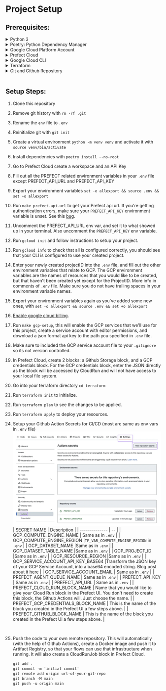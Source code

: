 # Project Setup

## Prerequisites:

<details>
<summary>Python 3</summary>

This project was tested with Python 3.11. Use a [Python version manager](https://realpython.com/intro-to-pyenv/) and a [virtual environment](https://realpython.com/python-virtual-environments-a-primer/) to install your dependencies.

</details>

<details>
<summary>Poetry: Python Dependency Manager</summary>

To install Poetry you can view the [installation instructions here](https://python-poetry.org/docs).

</details>

<details>
<summary>Google Cloud Platform Account</summary>

Sign up for a free test account [here](https://cloud.google.com/free/), and enable billing.

</details>

<details>
<summary>Prefect Cloud</summary>

Sign up for a free account [here](https://www.prefect.io).

</details>

<details>
<summary>Google Cloud CLI</summary>

Installation instruction for `gcloud` [here](https://cloud.google.com/sdk/docs/install-sdk).

</details>

<details>
<summary>Terraform</summary>

You can view the [installation instructions for Terraform here](https://developer.hashicorp.com/terraform/downloads?ajs_aid=f70c2019-1bdc-45f4-85aa-cdd585d465b4&product_intent=terraform)

</details>

<details>
<summary>Git and Github Repository</summary>

To install git, check out instructions [here](https://git-scm.com/book/en/v2/Getting-Started-Installing-Git).
Creation steps for a [remote github repository here](https://docs.github.com/en/get-started/quickstart/create-a-repo).

</details>

</br>

## Setup Steps:

1. Clone this repository
1. Remove git history with `rm -rf .git`
1. Rename the `env` file to `.env`
1. Reinitialize git with `git init`</br>
1. Create a virtual environment `python -m venv venv` and activate it with `source venv/bin/activate`
1. Install dependencies with `poetry install --no-root`
1. Go to Prefect Cloud create a workspace and an API Key
1. Fill out all the PREFECT related environment variables in your `.env` file except PREFECT_API_URL and PREFECT_API_KEY
1. Export your environment variables `set -o allexport && source .env && set +o allexport`
1. Run `make prefect-api-url` to get your Prefect api url. If you're getting authentication errors, make sure your `PREFECT_API_KEY` environment variable is unset. See this [bug](https://github.com/PrefectHQ/prefect/issues/7797).
1. Uncomment the PREFECT_API_URL env var, and set it to what showed up in your terminal. Also uncomment the `PREFECT_API_KEY` env variable.
1. Run `gcloud init` and follow instructions to setup your project. </br>
1. Run `gcloud info` to check that all is configured correctly, you should see that your CLI is configured to use your created project.
1. Enter your newly created projectID into the `.env` file, and fill out the other environment variables that relate to GCP. The GCP environment variables are the names of resources that you would like to be created, but that haven't been created yet except for the ProjectID. More info in comments of `.env` file. Make sure you do not have trailing spaces in your environment variable names.
1. Export your environment variables again as you've added some new ones, with `set -o allexport && source .env && set +o allexport`
1. [Enable google cloud billing](https://support.google.com/googleapi/answer/6158867?hl=en).
1. Run `make gcp-setup`, this will enable the GCP services that we'll use for this project, create a service account with editor permissions, and download a json format api key to the path you specified in `.env` file.
1. Make sure to included the GCP service account file to your `.gitignore` so its not version controlled.
1. In Prefect Cloud, create 2 blocks: a Github Storage block, and a GCP credentials block. For the GCP credentials block, enter the JSON directly as the block will be accessed by CloudRun and will not have access to your local file system.
1. Go into your terraform directory `cd terraform`
1. Run `terraform init` to initialize.
1. Run `terraform plan` to see the changes to be applied.
1. Run `terraform apply` to deploy your resources.
1. Setup your Github Action Secrets for CI/CD (most are same as env vars in `.env` file)</br>
   ![github action secrets](/utilities/images/github-action-secrets.png)
   | SECRET NAME | Description |
   | -------------- | -- |
   | GCP_COMPUTE_ENGINE_NAME | Same as in `.env` |
   | GCP_COMPUTE_ENGINE_REGION |`TF_VAR_COMPUTE_ENGINE_REGION` in `.env` |
   | GCP_DATASET_NAME |Same as in `.env` |
   | GCP_DATASET_TABLE_NAME |Same as in `.env` |
   | GCP_PROJECT_ID |Same as in `.env` |
   | GCP_RESOURCE_REGION |Same as in `.env` |
   | GCP_SERVICE_ACCOUNT_API_KEY_BASE64 |Transform the JSON key of your GCP Service Account, into a base64 encoded string. Blog post about it [here](https://medium.com/@verazabeida/using-json-in-your-github-actions-when-authenticating-with-gcp-856089db28cf) |
   | GCP_SERVICE_ACCOUNT_EMAIL | Same as in `.env` |
   | PREFECT_AGENT_QUEUE_NAME | Same as in `.env` |
   | PREFECT_API_KEY | Same as in `.env` |
   | PREFECT_API_URL | Same as in `.env` |
   | PREFECT_CLOUD_RUN_BLOCK_NAME | Name that you would like to give your Cloud Run block in the Prefect UI. You don't need to create this block, the Github Actions will. Just choose the name. |
   | PREFECT_GCP_CREDENTIALS_BLOCK_NAME | This is the name of the block you created in the Prefect UI a few steps above. |
   | PREFECT_GITHUB_BLOCK_NAME | This is the name of the block you created in the Prefect UI a few steps above. |

   </br>

1. Push the code to your own remote repository. This will automatically (with the help of Github Actions), create a Docker image and push it to Artifact Registry, so that your flows can use that infrastructure when running. It will also create a CloudRunJob block in Prefect Cloud. </br>

   ```
   git add .
   git commit -m 'initial commit'
   git remote add origin url-of-your-git-repo
   git branch -M main
   git push -u origin main
   ```

</br>
